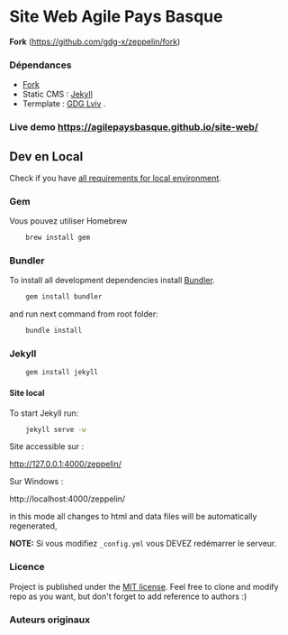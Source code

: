 # Site Web Agile Pays Basque

**Fork** (https://github.com/gdg-x/zeppelin/fork) 

### Dépendances

* [Fork](https://github.com/gdg-x/zeppelin/fork) 
* Static CMS : [Jekyll](http://jekyllrb.com/)
* Termplate : [GDG Lviv](http://lviv.gdg.org.ua/) .

### Live demo https://agilepaysbasque.github.io/site-web/

## Dev en Local

Check if you have [all requirements for local environment](http://jekyllrb.com/docs/installation/).

### Gem

Vous pouvez utiliser Homebrew

```bash
    brew install gem
```

### Bundler

To install all development dependencies install [Bundler](http://bundler.io/).
```bash
    gem install bundler
```
and run next command from root folder:

```bash
    bundle install
```  

### Jekyll

```bash
    gem install jekyll
```

#### Site local

To start Jekyll run:

```bash
    jekyll serve -w
```
Site accessible sur : 

http://127.0.0.1:4000/zeppelin/ 

Sur Windows :

http://localhost:4000/zeppelin/ 

in this mode all changes to html and data files will be automatically regenerated, 

**NOTE:** Si vous modifiez ```_config.yml``` vous DEVEZ redémarrer le serveur.

### Licence

Project is published under the [MIT license](https://github.com/gdg-x/zeppelin/blob/master/LICENSE.txt). Feel free to clone and modify repo as you want, but don't forget to add reference to authors :)

### Auteurs originaux

